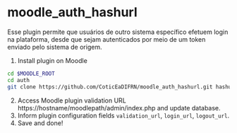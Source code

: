 # moodle_auth_hashurl
Esse plugin permite que usuários de outro sistema específico efetuem login na plataforma, desde que sejam autenticados por meio de um token enviado pelo sistema de origem.


1. Install plugin on Moodle

```bash
cd $MOODLE_ROOT
cd auth
git clone https://github.com/CoticEaDIFRN/moodle_auth_hashurl.git hashurl
``` 

2. Access Moodle plugin validation URL https://hostname/moodlepath/admin/index.php and update database.
3. Inform plugin configuration fields ```validation_url```, ```login_url```, ```logout_url```.
4. Save and done!
